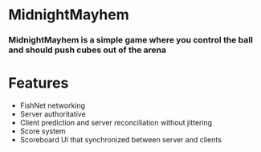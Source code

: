 # MidnightMayhem
### MidnightMayhem is a simple game where you control the ball and should push cubes out of the arena <br />

# Features
- FishNet networking
- Server authoritative
- Client prediction and server reconciliation without jittering
- Score system 
- Scoreboard UI that synchronized between server and clients
